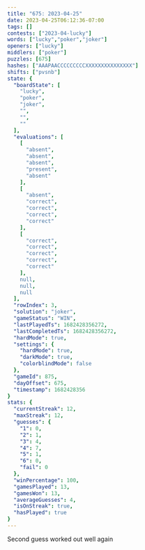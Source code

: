 ```yaml
---
title: "675: 2023-04-25"
date: 2023-04-25T06:12:36-07:00
tags: []
contests: ["2023-04-lucky"]
words: ["lucky","poker","joker"]
openers: ["lucky"]
middlers: ["poker"]
puzzles: [675]
hashes: ["AAAPAACCCCCCCCCXXXXXXXXXXXXXXX"]
shifts: ["pvsnb"]
state: {
  "boardState": [
    "lucky",
    "poker",
    "joker",
    "",
    "",
    ""
  ],
  "evaluations": [
    [
      "absent",
      "absent",
      "absent",
      "present",
      "absent"
    ],
    [
      "absent",
      "correct",
      "correct",
      "correct",
      "correct"
    ],
    [
      "correct",
      "correct",
      "correct",
      "correct",
      "correct"
    ],
    null,
    null,
    null
  ],
  "rowIndex": 3,
  "solution": "joker",
  "gameStatus": "WIN",
  "lastPlayedTs": 1682428356272,
  "lastCompletedTs": 1682428356272,
  "hardMode": true,
  "settings": {
    "hardMode": true,
    "darkMode": true,
    "colorblindMode": false
  },
  "gameId": 875,
  "dayOffset": 675,
  "timestamp": 1682428356
}
stats: {
  "currentStreak": 12,
  "maxStreak": 12,
  "guesses": {
    "1": 0,
    "2": 1,
    "3": 4,
    "4": 7,
    "5": 1,
    "6": 0,
    "fail": 0
  },
  "winPercentage": 100,
  "gamesPlayed": 13,
  "gamesWon": 13,
  "averageGuesses": 4,
  "isOnStreak": true,
  "hasPlayed": true
}
---
```

<!-- more -->
Second guess worked out well again
